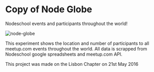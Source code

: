 # Copy of Node Globe 

Nodeschool events and participants throughout the world!

![node-globe](http://s32.postimg.org/ql4jurz5x/Screen_Shot_2016_05_21_at_17_11_53.png)

This experiment shows the location and number of participants to all meetup.com events throughout the world.
All data is scrapped from Nodeschool google spreadsheets and meetup.com API.

This project was made on the Lisbon Chapter on 21st May 2016
